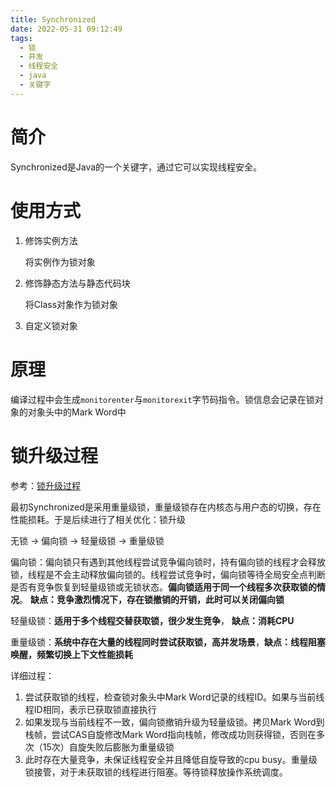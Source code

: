 ```yaml
---
title: Synchronized
date: 2022-05-31 09:12:49
tags:
  - 锁
  - 并发
  - 线程安全
  - java
  - 关键字
---
```


# 简介

Synchronized是Java的一个关键字，通过它可以实现线程安全。

<!--more-->

# 使用方式

1. 修饰实例方法

   将实例作为锁对象

2. 修饰静态方法与静态代码块

   将Class对象作为锁对象

3. 自定义锁对象

# 原理

编译过程中会生成`monitorenter`与`monitorexit`字节码指令。锁信息会记录在锁对象的对象头中的Mark Word中

# 锁升级过程

参考：[锁升级过程](https://blog.csdn.net/qq_41860497/article/details/125010798#:~:text=偏向锁是指当一段同步代码一直被同一个线程所访问时，即不存在多个线程的竞争时，那么该线程在后续访问时便会自动获得锁，从而降低获取锁带来的消耗，即提高性能%E3%80%82%20当一个线程访问同步代码块并获取锁时，会在%20Mark%20Word,里存储锁偏向的%20线程%20ID%20%E3%80%82)

最初Synchronized是采用重量级锁，重量级锁存在内核态与用户态的切换，存在性能损耗。于是后续进行了相关优化：锁升级

无锁 -> 偏向锁 -> 轻量级锁 -> 重量级锁

偏向锁：偏向锁只有遇到其他线程尝试竞争偏向锁时，持有偏向锁的线程才会释放锁，线程是不会主动释放偏向锁的。线程尝试竞争时，偏向锁等待全局安全点判断是否有竞争恢复到轻量级锁或无锁状态。**偏向锁适用于同一个线程多次获取锁的情况**。 **缺点：竞争激烈情况下，存在锁撤销的开销，此时可以关闭偏向锁**

轻量级锁：**适用于多个线程交替获取锁，很少发生竞争**， **缺点：消耗CPU**

重量级锁：**系统中存在大量的线程同时尝试获取锁，高并发场景**，**缺点：线程阻塞唤醒，频繁切换上下文性能损耗**

详细过程：

1. 尝试获取锁的线程，检查锁对象头中Mark Word记录的线程ID。如果与当前线程ID相同，表示已获取锁直接执行
2. 如果发现与当前线程不一致，偏向锁撤销升级为轻量级锁。拷贝Mark Word到栈帧，尝试CAS自旋修改Mark Word指向栈帧，修改成功则获得锁，否则在多次（15次）自旋失败后膨胀为重量级锁
3. 此时存在大量竞争，未保证线程安全并且降低自旋导致的cpu busy。重量级锁接管，对于未获取锁的线程进行阻塞。等待锁释放操作系统调度。

